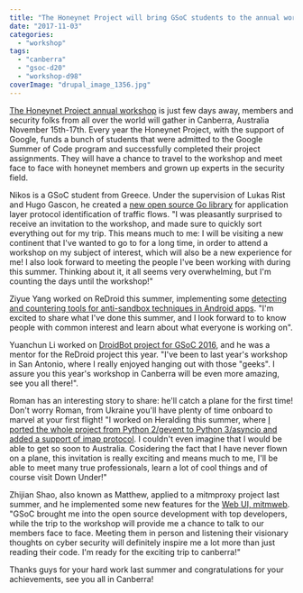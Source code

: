 ```yaml
---
title: "The Honeynet Project will bring GSoC students to the annual workshop in Canberra"
date: "2017-11-03"
categories: 
  - "workshop"
tags: 
  - "canberra"
  - "gsoc-d20"
  - "workshop-d98"
coverImage: "drupal_image_1356.jpg"
---
```


[The Honeynet Project annual workshop](https://canberra2017.honeynet.org/) is just few days away, members and security folks from all over the world will gather in Canberra, Australia November 15th-17th. Every year the Honeynet Project, with the support of Google, funds a bunch of students that were admitted to the Google Summer of Code program and successfully completed their project assignments. They will have a chance to travel to the workshop and meet face to face with honeynet members and grown up experts in the security field.

Nikos is a GSoC student from Greece. Under the supervision of Lukas Rist and Hugo Gascon, he created a [new open source Go library](https://github.com/mushorg/go-dpi) for application layer protocol identification of traffic flows. "I was pleasantly surprised to receive an invitation to the workshop, and made sure to quickly sort everything out for my trip. This means much to me: I will be visiting a new continent that I've wanted to go to for a long time, in order to attend a workshop on my subject of interest, which will also be a new experience for me! I also look forward to meeting the people I've been working with during this summer. Thinking about it, it all seems very overwhelming, but I'm counting the days until the workshop!"

Ziyue Yang worked on ReDroid this summer, implementing some [detecting and countering tools for anti-sandbox techniques in Android apps](https://honeynet.org/node/1361). "I'm excited to share what I've done this summer, and I look forward to to know people with common interest and learn about what everyone is working on".

Yuanchun Li worked on [DroidBot project for GSoC 2016](https://honeynet.org/node/1317), and he was a mentor for the ReDroid project this year. "I've been to last year's workshop in San Antonio, where I really enjoyed hanging out with those "geeks". I assure you this year's workshop in Canberra will be even more amazing, see you all there!".

Roman has an interesting story to share: he'll catch a plane for the first time! Don't worry Roman, from Ukraine you'll have plenty of time onboard to marvel at your first flight! "I worked on Heralding this summer, where [I ported the whole project from Python 2/gevent to Python 3/asyncio and added a support of imap protocol](https://honeynet.org/node/1360). I couldn't even imagine that I would be able to get so soon to Australia. Cosidering the fact that I have never flown on a plane, this invitation is really exciting and means much to me, I'll be able to meet many true professionals, learn a lot of cool things and of course visit Down Under!"

Zhijian Shao, also known as Matthew, applied to a mitmproxy project last summer, and he implemented some new features for the [Web UI, mitmweb](https://honeynet.org/node/1359). "GSoC brought me into the open source development with top developers, while the trip to the workshop will provide me a chance to talk to our members face to face. Meeting them in person and listening their visionary thoughts on cyber security will definitely inspire me a lot more than just reading their code. I'm ready for the exciting trip to canberra!"

Thanks guys for your hard work last summer and congratulations for your achievements, see you all in Canberra!
